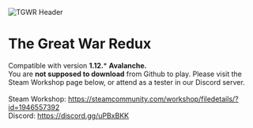![TGWR Header](https://i.imgur.com/q8cpY5E.png)
# The Great War Redux
Compatible with version **1.12.*** **Avalanche.**<br>
You are __not supposed to download__ from Github to play. Please visit the Steam Workshop page below, or attend as a tester in our Discord server.<br><br>
Steam Workshop: https://steamcommunity.com/workshop/filedetails/?id=1946557392<br>
Discord: https://discord.gg/uPBxBKK
